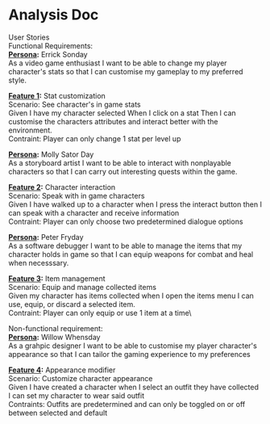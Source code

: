 # Analysis Doc
User Stories\
Functional Requirements:\
**<ins>Persona</ins>:** Errick Sonday\
As a video game enthusiast
I want to be able to change my player character's stats
so that I can customise my gameplay to my preferred style.

**<ins>Feature 1</ins>:** Stat customization\
Scenario: See character's in game stats\
Given I have my character selected
When I click on a stat
Then I can customise the characters attributes
and interact better with the environment.\
Contraint: Player can only change 1 stat per level up

**<ins>Persona</ins>:** Molly Sator Day\
As a storyboard artist
I want to be able to interact with nonplayable characters
so that I can carry out interesting quests within the game.

**<ins>Feature 2</ins>:** Character interaction\
Scenario: Speak with in game characters\
Given I have walked up to a character
when I press the interact button
then I can speak with a character and receive information\
Contraint: Player can only choose two predetermined dialogue options

**<ins>Persona</ins>:** Peter Fryday\
As a software debugger
I want to be able to manage the items that my character holds in game
so that I can equip weapons for combat and heal when necesssary.

**<ins>Feature 3</ins>:** Item management\
Scenario: Equip and manage collected items\
Given my character has items collected
when I open the items menu
I can use, equip, or discard a selected item.\
Contraint: Player can only equip or use 1 item at a time\

Non-functional requirement:\
**<ins>Persona</ins>:** Willow Whensday\
As a grahpic designer
I want to be able to customise my player character's appearance
so that I can tailor the gaming experience to my preferences

**<ins>Feature 4</ins>:** Appearance modifier\
Scenario: Customize character appearance\
Given I have created a character
when I select an outfit they have collected
I can set my character to wear said outfit\
Contraints: Outfits are predetermined and can only be toggled on or off between selected and default

